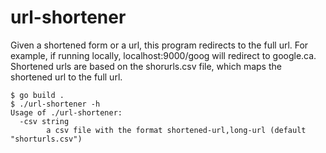 # url-shortener

Given a shortened form or a url, this program redirects to the full url.
For example, if running locally, localhost:9000/goog will redirect to google.ca. Shortened urls are based on the shorurls.csv file, which 
maps the shortened url to the full url.

```
$ go build .
$ ./url-shortener -h
Usage of ./url-shortener:
  -csv string
        a csv file with the format shortened-url,long-url (default "shorturls.csv")
```

